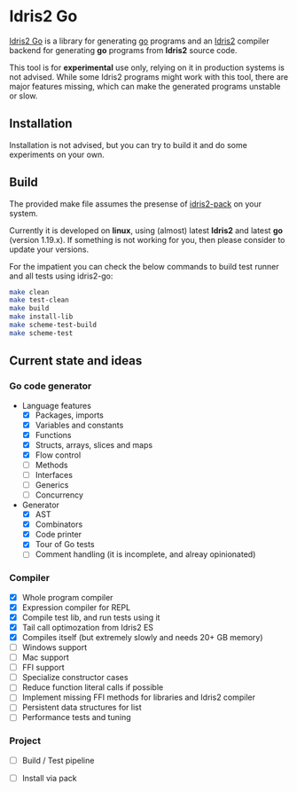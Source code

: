 # Idris2 Go

[Idris2 Go](https://github.com/kbertalan/idris2-go) is a library for generating [go](https://go.dev) programs and an [Idris2](https://idris-lang.org) compiler backend for generating __go__ programs from __Idris2__ source code.

This tool is for __experimental__ use only, relying on it in production systems is not advised.
While some Idris2 programs might work with this tool, there are major features missing, which can make the generated programs unstable or slow.

## Installation

Installation is not advised, but you can try to build it and do some experiments on your own.

## Build

The provided make file assumes the presense of [idris2-pack](https://github.com/stefan-hoeck/idris2-pack) on your system.

Currently it is developed on __linux__, using (almost) latest __Idris2__ and latest __go__ (version 1.19.x). If something is not working for you, then please consider to update your versions.

For the impatient you can check the below commands to build test runner and all tests using idris2-go:

```sh
make clean
make test-clean
make build
make install-lib
make scheme-test-build
make scheme-test
```

## Current state and ideas

### Go code generator

- Language features
  - [x] Packages, imports
  - [x] Variables and constants
  - [x] Functions
  - [x] Structs, arrays, slices and maps
  - [x] Flow control
  - [ ] Methods
  - [ ] Interfaces
  - [ ] Generics
  - [ ] Concurrency
- Generator
  - [x] AST
  - [x] Combinators
  - [x] Code printer
  - [x] Tour of Go tests
  - [ ] Comment handling (it is incomplete, and alreay opinionated)

### Compiler

- [x] Whole program compiler
- [x] Expression compiler for REPL
- [x] Compile test lib, and run tests using it
- [x] Tail call optimozation from Idris2 ES
- [x] Compiles itself (but extremely slowly and needs 20+ GB memory)
- [ ] Windows support
- [ ] Mac support
- [ ] FFI support
- [ ] Specialize constructor cases
- [ ] Reduce function literal calls if possible
- [ ] Implement missing FFI methods for libraries and Idris2 compiler
- [ ] Persistent data structures for list
- [ ] Performance tests and tuning

### Project

- [ ] Build / Test pipeline
- [ ] Install via pack


